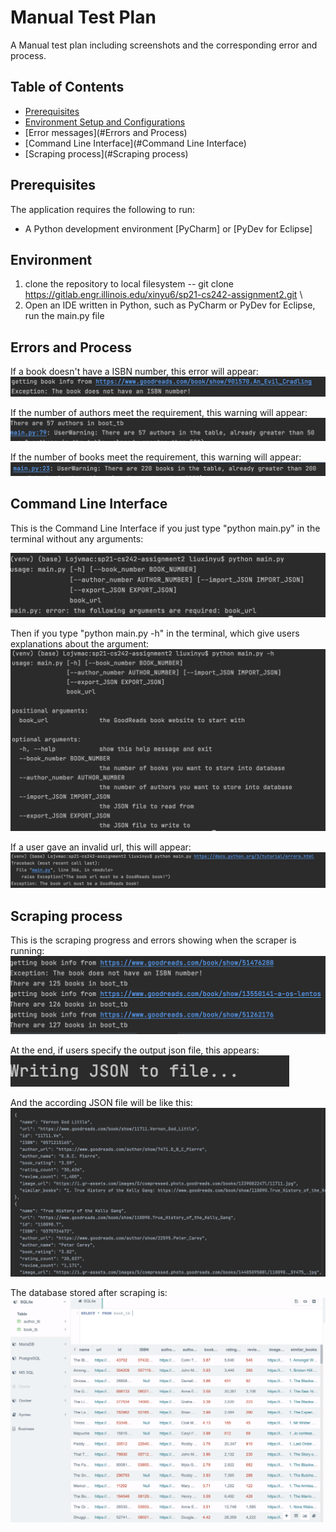 Manual Test Plan
==========

A Manual test plan including screenshots and the corresponding error and process.

Table of Contents
-----------------

  * [Prerequisites](#Prerequisites)
  * [Environment Setup and Configurations](#Environment)
  * [Error messages](#Errors and Process)
  * [Command Line Interface](#Command Line Interface)
  * [Scraping process](#Scraping process)


Prerequisites
------------

The application requires the following to run:
  * A Python development environment [PyCharm] or [PyDev for Eclipse]



Environment
------------

1. clone the repository to local filesystem -- git clone https://gitlab.engr.illinois.edu/xinyu6/sp21-cs242-assignment2.git \
2. Open an IDE written in Python, such as PyCharm or PyDev for Eclipse, run the main.py file



Errors and Process
------------

If a book doesn't have a ISBN number, this error will appear: \
![title](MTP/isbn.png)

If the number of authors meet the requirement, this warning will appear:\
![title](MTP/author_number.png)

If the number of books meet the requirement, this warning will appear:\
![title](MTP/book_number_warning.png)



Command Line Interface
-------
This is the Command Line Interface if you just type "python main.py" in the terminal without any arguments:

![title](MTP/ICL.png)

Then if you type "python main.py -h" in the terminal, which give users explanations about the argument:
![title](MTP/ICL_help.png)

If a user gave an invalid url, this will appear:
![title](MTP/invalid_url.png)


Scraping process
-------

This is the scraping progress and errors showing when the scraper is running:
![title](MTP/process.png)

At the end, if users specify the output json file, this appears:
![title](MTP/jsonwriting.png)

And the according JSON file will be like this:
![title](MTP/json_out.png)

The database stored after scraping is:
![title](MTP/db.png)


[Intellij IDEA]: https://www.jetbrains.com/pycharm/
[Eclipse]: https://www.pydev.org/